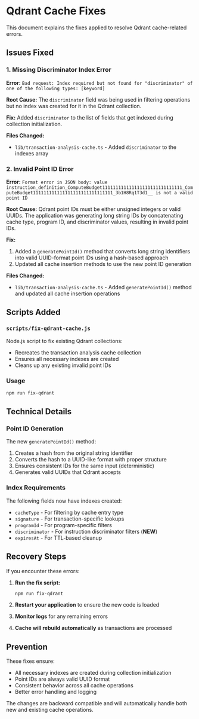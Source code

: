 # Qdrant Cache Fixes

This document explains the fixes applied to resolve Qdrant cache-related errors.

## Issues Fixed

### 1. Missing Discriminator Index Error
**Error:** `Bad request: Index required but not found for "discriminator" of one of the following types: [keyword]`

**Root Cause:** The `discriminator` field was being used in filtering operations but no index was created for it in the Qdrant collection.

**Fix:** Added `discriminator` to the list of fields that get indexed during collection initialization.

**Files Changed:**
- `lib/transaction-analysis-cache.ts` - Added `discriminator` to the indexes array

### 2. Invalid Point ID Error  
**Error:** `Format error in JSON body: value instruction_definition_ComputeBudget111111111111111111111111111111_ComputeBudget111111111111111111111111111111_3b1H8Rq1T3d1__ is not a valid point ID`

**Root Cause:** Qdrant point IDs must be either unsigned integers or valid UUIDs. The application was generating long string IDs by concatenating cache type, program ID, and discriminator values, resulting in invalid point IDs.

**Fix:** 
1. Added a `generatePointId()` method that converts long string identifiers into valid UUID-format point IDs using a hash-based approach
2. Updated all cache insertion methods to use the new point ID generation

**Files Changed:**
- `lib/transaction-analysis-cache.ts` - Added `generatePointId()` method and updated all cache insertion operations

## Scripts Added

### `scripts/fix-qdrant-cache.js`
Node.js script to fix existing Qdrant collections:
- Recreates the transaction analysis cache collection
- Ensures all necessary indexes are created
- Cleans up any existing invalid point IDs

### Usage
```bash
npm run fix-qdrant
```

## Technical Details

### Point ID Generation
The new `generatePointId()` method:
1. Creates a hash from the original string identifier
2. Converts the hash to a UUID-like format with proper structure
3. Ensures consistent IDs for the same input (deterministic)
4. Generates valid UUIDs that Qdrant accepts

### Index Requirements
The following fields now have indexes created:
- `cacheType` - For filtering by cache entry type
- `signature` - For transaction-specific lookups
- `programId` - For program-specific filters
- `discriminator` - For instruction discriminator filters (**NEW**)
- `expiresAt` - For TTL-based cleanup

## Recovery Steps

If you encounter these errors:

1. **Run the fix script:**
   ```bash
   npm run fix-qdrant
   ```

2. **Restart your application** to ensure the new code is loaded

3. **Monitor logs** for any remaining errors

4. **Cache will rebuild automatically** as transactions are processed

## Prevention

These fixes ensure:
- All necessary indexes are created during collection initialization
- Point IDs are always valid UUID format
- Consistent behavior across all cache operations
- Better error handling and logging

The changes are backward compatible and will automatically handle both new and existing cache operations.
